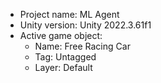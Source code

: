 <!-- UNITY CODE ASSIST INSTRUCTIONS START -->
- Project name: ML Agent
- Unity version: Unity 2022.3.61f1
- Active game object:
  - Name: Free Racing Car
  - Tag: Untagged
  - Layer: Default
<!-- UNITY CODE ASSIST INSTRUCTIONS END -->